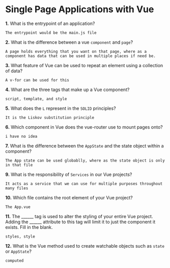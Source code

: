 # Single Page Applications with Vue

**1.** What is the entrypoint of an application?
<!-- enter you answer in the space below -->
```
The entrypoint would be the main.js file
```
**2.** What is the difference between a vue `component` and `page`?
<!-- enter you answer in the space below -->
```
A page holds everything that you want on that page, where as a component has data that can be used in multiple places if need be.
```
**3.** What feature of Vue can be used to repeat an element using a collection of data?
<!-- enter you answer in the space below -->
```
A v-for can be used for this

```
**4.** What are the three tags that make up a Vue component?
<!-- enter you answer in the space below -->
```
script, template, and style
```
**5.** What does the `L` represent in the `SOLID` principles?
<!-- enter you answer in the space below -->
```
It is the Liskov substitution principle

```
**6.** Which component in Vue does the vue-router use to mount pages onto?
<!-- enter you answer in the space below -->
```
i have no idea
```
**7.** What is the difference between the `AppState` and the state object within a component?
<!-- enter you answer in the space below -->
```
The App state can be used globablly, where as the state object is only in that file
```
**9.** What is the responsibility of `Services` in our Vue projects?
<!-- enter you answer in the space below -->
```
It acts as a service that we can use for multiple purposes throughout many files
```
**10.** Which file contains the root element of your Vue project?
<!-- enter you answer in the space below -->
```
The App.vue
```
**11.** The ______ tag is used to alter the styling of your entire Vue project.  Adding the ______ attribute to this tag will limit it to just the component it exists.  Fill in the blank.
<!-- enter you answer in the space below -->
```
styles, style
```
**12.** What is the Vue method used to create watchable objects such as `state` or `AppState`?
<!-- enter you answer in the space below -->
```
computed 
```